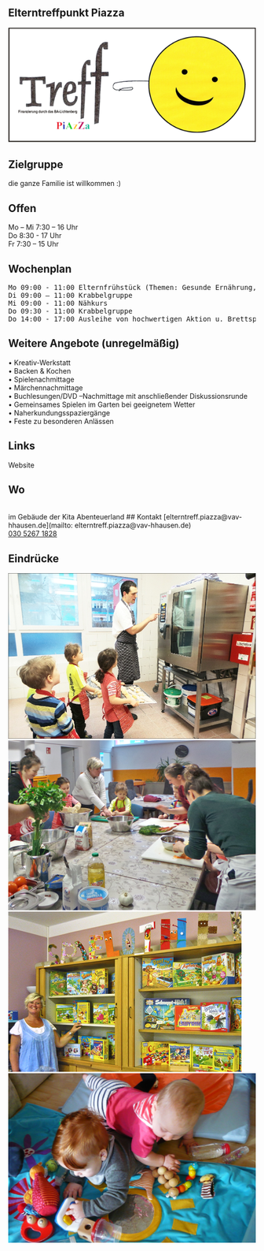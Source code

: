 ## Elterntreffpunkt Piazza
<img id="topmedia" src="/Familienzentren/images/Piazza/logo.png" />

## Zielgruppe
die ganze Familie ist willkommen :)

## Offen
Mo – Mi 7:30 – 16 Uhr<br>
Do 8:30 - 17 Uhr<br>
Fr  7:30 – 15 Uhr<br>

## Wochenplan
<pre id="weeklyschedule">
Mo 09:00 - 11:00 Elternfrühstück (Themen: Gesunde Ernährung, Wann stille ich ab? Muss ich schon NEIN sagen)
Di 09:00 – 11:00 Krabbelgruppe
Mi 09:00 - 11:00 Nähkurs
Do 09:30 - 11:00 Krabbelgruppe
Do 14:00 - 17:00 Ausleihe von hochwertigen Aktion u. Brettspielen
</pre>

## Weitere Angebote (unregelmäßig)
•	Kreativ-Werkstatt<br>
•	Backen & Kochen <br>
•	Spielenachmittage<br>
•	Märchennachmittage <br>
•	Buchlesungen/DVD –Nachmittage mit anschließender Diskussionsrunde <br>
•	Gemeinsames Spielen im Garten bei geeignetem Wetter<br>
•	Naherkundungsspaziergänge<br>
•	Feste zu besonderen Anlässen<br>

## Links
<a class=" www.vav-hhausen.de/Elterntreffpunkt Piazza/piazza-start.html">Website</a>

## Wo
<div id="gmap"></div>
<script>window.onload = showMap(' Anna-Ebermann-Str. 25, 13053 Berlin, 0, 'gmap_mini')</script><br>
im Gebäude der Kita Abenteuerland
## Kontakt
[elterntreff.piazza@vav-hhausen.de](mailto: elterntreff.piazza@vav-hhausen.de)<br>
<a href="tel:+493052671828">030 5267 1828</a>

## Eindrücke
<div class="mediacontainer">
    <img src="/Familienzentren/images/Piazza/1.jpg" />
    <img src="/Familienzentren/images/Piazza/2.jpg" />
    <img src="/Familienzentren/images/Piazza/3.jpg" />
    <img src="/Familienzentren/images/Piazza/4.jpg" />
</div>
